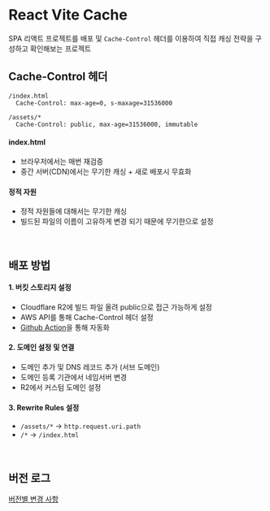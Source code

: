 # React Vite Cache

SPA 리액트 프로젝트를 배포 및 `Cache-Control` 헤더를 이용하여 직접 캐싱 전략을 구성하고 확인해보는 프로젝트

## Cache-Control 헤더

```
/index.html
  Cache-Control: max-age=0, s-maxage=31536000

/assets/*
  Cache-Control: public, max-age=31536000, immutable
```

#### index.html

- 브라우저에서는 매번 재검증
- 중간 서버(CDN)에서는 무기한 캐싱 + 새로 배포시 무효화

#### 정적 자원

- 정적 자원들에 대해서는 무기한 캐싱
- 빌드된 파일의 이름이 고유하게 변경 되기 때문에 무기한으로 설정

<br>

## 배포 방법

#### 1. **버킷 스토리지 설정**

- Cloudflare R2에 빌드 파일 올려 public으로 접근 가능하게 설정
- AWS API를 통해 Cache-Control 헤더 설정
- [Github Action](./.github/workflows/deploy-r2.yml)을 통해 자동화

#### 2. **도메인 설정 및 연결**

- 도메인 추가 및 DNS 레코드 추가 (서브 도메인)
- 도메인 등록 기관에서 네임서버 변경
- R2에서 커스텀 도메인 설정

#### 3. Rewrite Rules 설정

- `/assets/*` → `http.request.uri.path`
- `/*` → `/index.html`

<br>

## 버전 로그

[버전별 변경 사항](./docs/CHANGELOG.md)
